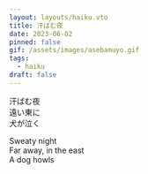 ```yaml
---
layout: layouts/haiku.vto
title: 汗ばむ夜
date: 2023-06-02
pinned: false
gif: /assets/images/asebamuyo.gif
tags:
  - haiku
draft: false
---
```


<!-- jp -->

汗ばむ夜
<br>
遠い東に
<br>
犬が泣く

<!-- endjp -->

<!-- en -->

Sweaty night
<br>
Far away, in the east
<br>
A dog howls

<!-- enden -->
